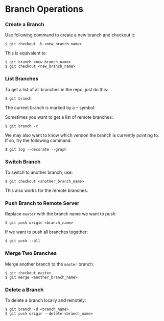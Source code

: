 # Branch Operations

### Create a Branch

Use following command to create a new branch and checkout it:

  ```console
$ git checkout -b <new_branch_name>
  ```

This is equivalent to:

  ```console
$ git branch <new_branch_name>
$ git checkout <new_branch_name>
  ```

### List Branches

To get a list of all branches in the repo, just do this:

  ```console
$ git branch
  ```

The current branch is marked by a `*` symbol.

Sometimes you want to get a list of remote branches:

  ```console
$ git branch -r
  ```

We may also want to know which version the branch is currently pointing to. If so, try the following command:

  ```console
$ git log --decorate --graph
  ```

### Switch Branch

To switch to another branch, use:

  ```console
$ git checkout <another_branch_name>
  ```

This also works for the remote branches.

### Push Branch to Remote Server

Replace `master` with the branch name we want to push:

  ```console
$ git push origin <branch_name>
  ```

If we want to push all branches together:

  ```console
$ git push --all
  ```
### Merge Two Branches

Merge another branch to the `master` branch:

  ```console
$ git checkout master
$ git merge <another_branch_name>
  ```

### Delete a Branch

To delete a branch locally and remotely:

   ```console
$ git branch -d <branch_name>
$ git push origin --delete <branch_name>
   ```
